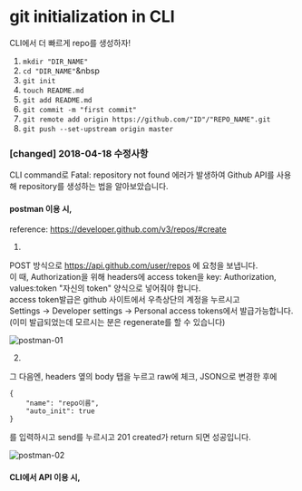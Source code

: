 # git initialization in CLI

CLI에서 더 빠르게 repo를 생성하자!

1. `mkdir "DIR_NAME"`
2. `cd "DIR_NAME"`&nbsp
3. `git init`
4. `touch README.md`
5. `git add README.md`
6. `git commit -m "first commit"`
7. `git remote add origin https://github.com/"ID"/"REPO_NAME".git`
8. `git push --set-upstream origin master`

### [changed] 2018-04-18 수정사항

CLI command로 Fatal: repository not found 에러가 발생하여
Github API를 사용해 repository를 생성하는 법을 알아보았습니다.

#### postman 이용 시, 

reference: https://developer.github.com/v3/repos/#create

1. 

POST 방식으로 https://api.github.com/user/repos 에 요청을 보냅니다.
<br>
이 때, Authorization을 위해 headers에 access token을 key: Authorization, values:token "자신의 token" 양식으로 넣어줘야 합니다.
<br>
access token발급은 github 사이트에서 우측상단의 계정을 누르시고 
<br>
Settings -> Developer settings -> Personal access tokens에서 발급가능합니다.
<br>
(이미 발급되었는데 모르시는 분은 regenerate를 할 수 있습니다)

![postman-01](https://imgur.com/UbiR1xn)

2. 

그 다음엔, headers 옆의 body 탭을 누르고 raw에 체크, JSON으로 변경한 후에
<br>
```
{
    "name": "repo이름",
    "auto_init": true
}
```
를 입력하시고 send를 누르시고 201 created가 return 되면 성공입니다.

![postman-02](https://imgur.com/q0q2Tu3)


#### CLI에서 API 이용 시, 